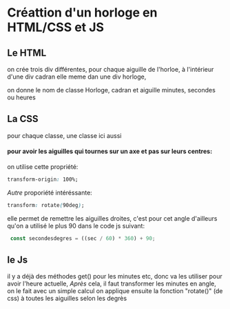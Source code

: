 # Créattion d'un horloge en HTML/CSS et JS
## Le HTML

on crée trois div différentes, pour chaque aiguille de l'horloe, à l'intérieur d'une div cadran elle meme dan une div horloge,

on donne le nom de classe Horloge, cadran et aiguille minutes, secondes ou heures

## La CSS

pour chaque classe, une classe ici aussi

#### pour avoir les aiguilles qui tournes sur un axe et pas sur leurs centres:

on utilise cette propriété: 
```css
transform-origin: 100%;
```
*Autre* proporiété intéréssante:

```css
transform: rotate(90deg);
```
elle permet de remettre les aiguilles droites, c'est pour cet angle d'ailleurs qu'on a utilisé le plus 90 dans le code js suivant:
```js
 const secondesdegres = ((sec / 60) * 360) + 90;
 ```

 ## le Js

il y a déjà des méthodes get() pour les minutes etc, donc va les utiliser pour avoir l'heure actuelle, 
*Après* cela, il faut transformer les minutes en angle, on le fait avec un simple calcul
on applique ensuite la fonction "rotate()" (de css) à toutes les aiguilles selon les degrès 
